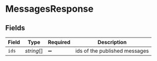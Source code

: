 # MessagesResponse


## Fields

| Field                         | Type                          | Required                      | Description                   |
| ----------------------------- | ----------------------------- | ----------------------------- | ----------------------------- |
| `ids`                         | *string*[]                    | :heavy_minus_sign:            | ids of the published messages |